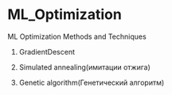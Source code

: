 # ML_Optimization
ML Optimization Methods and Techniques

1) GradientDescent

2) Simulated annealing(имитации отжига)

3) Genetic algorithm(Генетический алгоритм)

